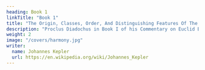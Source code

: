 ```yaml
---
heading: Book 1
linkTitle: "Book 1"
title: "The Origin, Classes, Order, And Distinguishing Features Of The Regular Shapes" 
description: "Proclus Diadochus in Book I of his Commentary on Euclid Book I wrote about Mathematics."
weight: 2
image: "/covers/harmony.jpg"
writer:
  name: Johannes Kepler
  url: https://en.wikipedia.org/wiki/Johannes_Kepler
---
```




<!-- 
 FIGURES WHICH GIVE RISE
TO HARMONIC PROPORTIONS, FOR THE
SAKE OF KNOWLEDGE AND CONSTRUCTION
OF THEM.

 “(Mathematics) contributes things of the greatest importance to the study of nature, both revealing the orderly nature of the reasoning, in accordance with which the w h o l e has been constructed, and so on, and showing that the simple and primary elements, by means of which the whole of the heaven was completed, having taken on the appropriate forms among its parts, are connected together with symmetry and regularity.
 -->